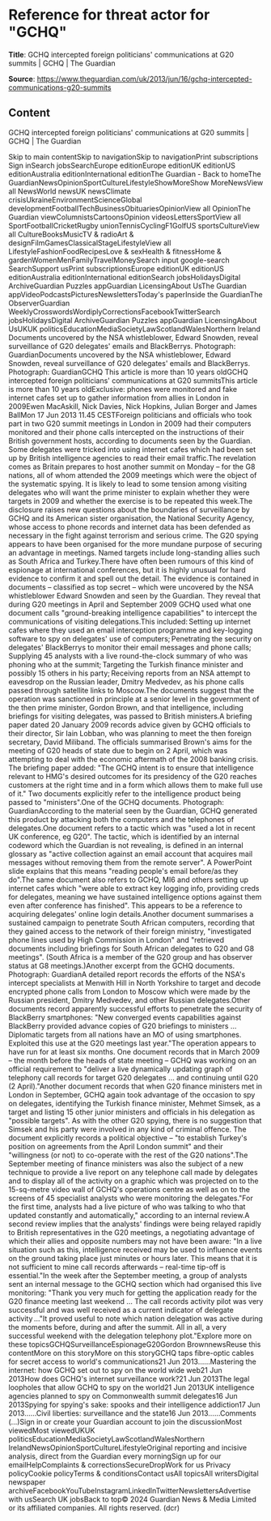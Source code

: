 # Reference for threat actor for "GCHQ"

**Title**: GCHQ intercepted foreign politicians' communications at G20 summits | GCHQ | The Guardian

**Source**: https://www.theguardian.com/uk/2013/jun/16/gchq-intercepted-communications-g20-summits

## Content





GCHQ intercepted foreign politicians' communications at G20 summits | GCHQ | The Guardian

























































































Skip to main contentSkip to navigationSkip to navigationPrint subscriptions Sign inSearch jobsSearchEurope editionEurope editionUK editionUS editionAustralia editionInternational editionThe Guardian - Back to homeThe GuardianNewsOpinionSportCultureLifestyleShowMoreShow MoreNewsView all NewsWorld newsUK newsClimate crisisUkraineEnvironmentScienceGlobal developmentFootballTechBusinessObituariesOpinionView all OpinionThe Guardian viewColumnistsCartoonsOpinion videosLettersSportView all SportFootballCricketRugby unionTennisCyclingF1GolfUS sportsCultureView all CultureBooksMusicTV & radioArt & designFilmGamesClassicalStageLifestyleView all LifestyleFashionFoodRecipesLove & sexHealth & fitnessHome & gardenWomenMenFamilyTravelMoneySearch input google-search SearchSupport usPrint subscriptionsEurope editionUK editionUS editionAustralia editionInternational editionSearch jobsHolidaysDigital ArchiveGuardian Puzzles appGuardian LicensingAbout UsThe Guardian appVideoPodcastsPicturesNewslettersToday's paperInside the GuardianThe ObserverGuardian WeeklyCrosswordsWordiplyCorrectionsFacebookTwitterSearch jobsHolidaysDigital ArchiveGuardian Puzzles appGuardian LicensingAbout UsUKUK politicsEducationMediaSocietyLawScotlandWalesNorthern Ireland Documents uncovered by the NSA whistleblower, Edward Snowden, reveal surveillance of G20 delegates' emails and BlackBerrys. Photograph: GuardianDocuments uncovered by the NSA whistleblower, Edward Snowden, reveal surveillance of G20 delegates' emails and BlackBerrys. Photograph: GuardianGCHQ This article is more than 10 years oldGCHQ intercepted foreign politicians' communications at G20 summitsThis article is more than 10 years oldExclusive: phones were monitored and fake internet cafes set up to gather information from allies in London in 2009Ewen MacAskill, Nick Davies, Nick Hopkins, Julian Borger and James BallMon 17 Jun 2013 11.45 CESTForeign politicians and officials who took part in two G20 summit meetings in London in 2009 had their computers monitored and their phone calls intercepted on the instructions of their British government hosts, according to documents seen by the Guardian. Some delegates were tricked into using internet cafes which had been set up by British intelligence agencies to read their email traffic.The revelation comes as Britain prepares to host another summit on Monday – for the G8 nations, all of whom attended the 2009 meetings which were the object of the systematic spying. It is likely to lead to some tension among visiting delegates who will want the prime minister to explain whether they were targets in 2009 and whether the exercise is to be repeated this week.The disclosure raises new questions about the boundaries of surveillance by GCHQ and its American sister organisation, the National Security Agency, whose access to phone records and internet data has been defended as necessary in the fight against terrorism and serious crime. The G20 spying appears to have been organised for the more mundane purpose of securing an advantage in meetings. Named targets include long-standing allies such as South Africa and Turkey.There have often been rumours of this kind of espionage at international conferences, but it is highly unusual for hard evidence to confirm it and spell out the detail. The evidence is contained in documents – classified as top secret – which were uncovered by the NSA whistleblower Edward Snowden and seen by the Guardian. They reveal that during G20 meetings in April and September 2009 GCHQ used what one document calls "ground-breaking intelligence capabilities" to intercept the communications of visiting delegations.This included: Setting up internet cafes where they used an email interception programme and key-logging software to spy on delegates' use of computers; Penetrating the security on delegates' BlackBerrys to monitor their email messages and phone calls; Supplying 45 analysts with a live round-the-clock summary of who was phoning who at the summit; Targeting the Turkish finance minister and possibly 15 others in his party; Receiving reports from an NSA attempt to eavesdrop on the Russian leader, Dmitry Medvedev, as his phone calls passed through satellite links to Moscow.The documents suggest that the operation was sanctioned in principle at a senior level in the government of the then prime minister, Gordon Brown, and that intelligence, including briefings for visiting delegates, was passed to British ministers.A briefing paper dated 20 January 2009 records advice given by GCHQ officials to their director, Sir Iain Lobban, who was planning to meet the then foreign secretary, David Miliband. The officials summarised Brown's aims for the meeting of G20 heads of state due to begin on 2 April, which was attempting to deal with the economic aftermath of the 2008 banking crisis. The briefing paper added: "The GCHQ intent is to ensure that intelligence relevant to HMG's desired outcomes for its presidency of the G20 reaches customers at the right time and in a form which allows them to make full use of it." Two documents explicitly refer to the intelligence product being passed to "ministers".One of the GCHQ documents. Photograph: GuardianAccording to the material seen by the Guardian, GCHQ generated this product by attacking both the computers and the telephones of delegates.One document refers to a tactic which was "used a lot in recent UK conference, eg G20". The tactic, which is identified by an internal codeword which the Guardian is not revealing, is defined in an internal glossary as "active collection against an email account that acquires mail messages without removing them from the remote server". A PowerPoint slide explains that this means "reading people's email before/as they do".The same document also refers to GCHQ, MI6 and others setting up internet cafes which "were able to extract key logging info, providing creds for delegates, meaning we have sustained intelligence options against them even after conference has finished". This appears to be a reference to acquiring delegates' online login details.Another document summarises a sustained campaign to penetrate South African computers, recording that they gained access to the network of their foreign ministry, "investigated phone lines used by High Commission in London" and "retrieved documents including briefings for South African delegates to G20 and G8 meetings". (South Africa is a member of the G20 group and has observer status at G8 meetings.)Another excerpt from the GCHQ documents. Photograph: GuardianA detailed report records the efforts of the NSA's intercept specialists at Menwith Hill in North Yorkshire to target and decode encrypted phone calls from London to Moscow which were made by the Russian president, Dmitry Medvedev, and other Russian delegates.Other documents record apparently successful efforts to penetrate the security of BlackBerry smartphones: "New converged events capabilities against BlackBerry provided advance copies of G20 briefings to ministers … Diplomatic targets from all nations have an MO of using smartphones. Exploited this use at the G20 meetings last year."The operation appears to have run for at least six months. One document records that in March 2009 – the month before the heads of state meeting – GCHQ was working on an official requirement to "deliver a live dynamically updating graph of telephony call records for target G20 delegates … and continuing until G20 (2 April)."Another document records that when G20 finance ministers met in London in September, GCHQ again took advantage of the occasion to spy on delegates, identifying the Turkish finance minister, Mehmet Simsek, as a target and listing 15 other junior ministers and officials in his delegation as "possible targets". As with the other G20 spying, there is no suggestion that Simsek and his party were involved in any kind of criminal offence. The document explicitly records a political objective – "to establish Turkey's position on agreements from the April London summit" and their "willingness (or not) to co-operate with the rest of the G20 nations".The September meeting of finance ministers was also the subject of a new technique to provide a live report on any telephone call made by delegates and to display all of the activity on a graphic which was projected on to the 15-sq-metre video wall of GCHQ's operations centre as well as on to the screens of 45 specialist analysts who were monitoring the delegates."For the first time, analysts had a live picture of who was talking to who that updated constantly and automatically," according to an internal review.A second review implies that the analysts' findings were being relayed rapidly to British representatives in the G20 meetings, a negotiating advantage of which their allies and opposite numbers may not have been aware: "In a live situation such as this, intelligence received may be used to influence events on the ground taking place just minutes or hours later. This means that it is not sufficient to mine call records afterwards – real-time tip-off is essential."In the week after the September meeting, a group of analysts sent an internal message to the GCHQ section which had organised this live monitoring: "Thank you very much for getting the application ready for the G20 finance meeting last weekend … The call records activity pilot was very successful and was well received as a current indicator of delegate activity …"It proved useful to note which nation delegation was active during the moments before, during and after the summit. All in all, a very successful weekend with the delegation telephony plot."Explore more on these topicsGCHQSurveillanceEspionageG20Gordon BrownnewsReuse this contentMore on this storyMore on this storyGCHQ taps fibre-optic cables for secret access to world's communications21 Jun 2013……Mastering the internet: how GCHQ set out to spy on the world wide web21 Jun 2013How does GCHQ's internet surveillance work?21 Jun 2013The legal loopholes that allow GCHQ to spy on the world21 Jun 2013UK intelligence agencies planned to spy on Commonwealth summit delegates16 Jun 2013Spying for spying's sake: spooks and their intelligence addiction17 Jun 2013……Civil liberties: surveillance and the state16 Jun 2013……Comments (…)Sign in or create your Guardian account to join the discussionMost viewedMost viewedUKUK politicsEducationMediaSocietyLawScotlandWalesNorthern IrelandNewsOpinionSportCultureLifestyleOriginal reporting and incisive analysis, direct from the Guardian every morningSign up for our emailHelpComplaints & correctionsSecureDropWork for us Privacy policyCookie policyTerms & conditionsContact usAll topicsAll writersDigital newspaper archiveFacebookYouTubeInstagramLinkedInTwitterNewslettersAdvertise with usSearch UK jobsBack to top© 2024 Guardian News & Media Limited or its affiliated companies. All rights reserved. (dcr)

